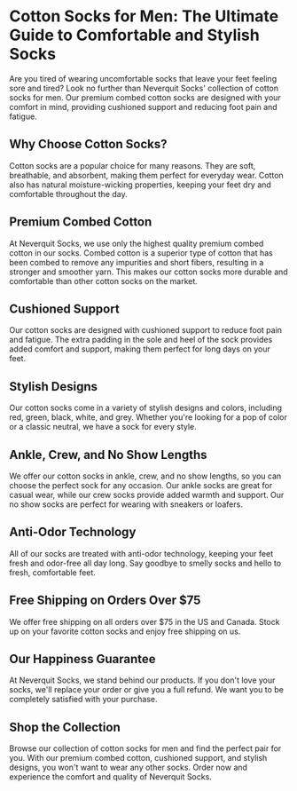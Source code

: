# Cotton Socks for Men: The Ultimate Guide to Comfortable and Stylish Socks

Are you tired of wearing uncomfortable socks that leave your feet feeling sore and tired? Look no further than Neverquit Socks' collection of cotton socks for men. Our premium combed cotton socks are designed with your comfort in mind, providing cushioned support and reducing foot pain and fatigue.

## Why Choose Cotton Socks?

Cotton socks are a popular choice for many reasons. They are soft, breathable, and absorbent, making them perfect for everyday wear. Cotton also has natural moisture-wicking properties, keeping your feet dry and comfortable throughout the day.

## Premium Combed Cotton

At Neverquit Socks, we use only the highest quality premium combed cotton in our socks. Combed cotton is a superior type of cotton that has been combed to remove any impurities and short fibers, resulting in a stronger and smoother yarn. This makes our cotton socks more durable and comfortable than other cotton socks on the market.

## Cushioned Support

Our cotton socks are designed with cushioned support to reduce foot pain and fatigue. The extra padding in the sole and heel of the sock provides added comfort and support, making them perfect for long days on your feet.

## Stylish Designs

Our cotton socks come in a variety of stylish designs and colors, including red, green, black, white, and grey. Whether you're looking for a pop of color or a classic neutral, we have a sock for every style.

## Ankle, Crew, and No Show Lengths

We offer our cotton socks in ankle, crew, and no show lengths, so you can choose the perfect sock for any occasion. Our ankle socks are great for casual wear, while our crew socks provide added warmth and support. Our no show socks are perfect for wearing with sneakers or loafers.

## Anti-Odor Technology

All of our socks are treated with anti-odor technology, keeping your feet fresh and odor-free all day long. Say goodbye to smelly socks and hello to fresh, comfortable feet.

## Free Shipping on Orders Over $75

We offer free shipping on all orders over $75 in the US and Canada. Stock up on your favorite cotton socks and enjoy free shipping on us.

## Our Happiness Guarantee

At Neverquit Socks, we stand behind our products. If you don't love your socks, we'll replace your order or give you a full refund. We want you to be completely satisfied with your purchase.

## Shop the Collection

Browse our collection of cotton socks for men and find the perfect pair for you. With our premium combed cotton, cushioned support, and stylish designs, you won't want to wear any other socks. Order now and experience the comfort and quality of Neverquit Socks.